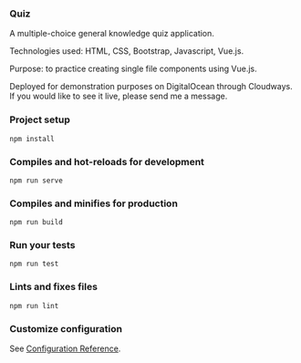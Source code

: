 ### Quiz

A multiple-choice general knowledge quiz application.

Technologies used: HTML, CSS, Bootstrap, Javascript, Vue.js.

Purpose: to practice creating single file components using Vue.js.

Deployed for demonstration purposes on DigitalOcean through Cloudways. If you would like to see it live, please send me a message.

### Project setup
```
npm install
```

### Compiles and hot-reloads for development
```
npm run serve
```

### Compiles and minifies for production
```
npm run build
```

### Run your tests
```
npm run test
```

### Lints and fixes files
```
npm run lint
```

### Customize configuration
See [Configuration Reference](https://cli.vuejs.org/config/).
